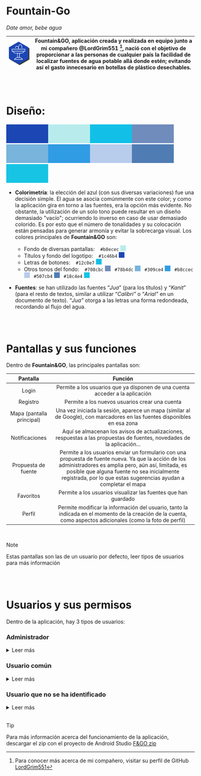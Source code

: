 # **Fountain-Go**
*Date amor, bebe agua*

| [![Fountain&GO](https://github.com/serijio/Fountain-Go/blob/main/final_logo.png)](https://github.com/serijio/Fountain-Go) | Fountain&GO, aplicación creada y realizada en equipo junto a mi compañero @LordGrim551 [^1], nació con el objetivo de proporcionar a las personas de cualquier país la facilidad de localizar fuentes de agua potable allá donde estén; evitando así el gasto innecesario en botellas de plástico desechables. |
| --- | --- |

<br/>
<br/>

# **Diseño:**
<img src="https://github.com/serijio/Fountain-Go/blob/main/azul_base.png" width="112" height="50" alt="Azul base"><img src="https://github.com/serijio/Fountain-Go/blob/main/azul_fondo.png" width="112" height="50" alt="Azul fondo"><img src="https://github.com/serijio/Fountain-Go/blob/main/letra.png" width="112" height="50" alt="Azul letra"><img src="https://github.com/serijio/Fountain-Go/blob/main/azul_circulo2.png" width="112" height="50" alt="Azul circulo 2"><img src="https://github.com/serijio/Fountain-Go/blob/main/azul_circulo4.png" width="112" height="50" alt="Azul circulo 4"><img src="https://github.com/serijio/Fountain-Go/blob/main/azul_circulo5.png" width="112" height="50" alt="Azul circulo 5"><img src="https://github.com/serijio/Fountain-Go/blob/main/azul_circulo6.png" width="112" height="50" alt="Azul circulo 6"><img src="https://github.com/serijio/Fountain-Go/blob/main/azul_circulo3.png" width="112" height="50" alt="Azul circulo 6"><img src="https://github.com/serijio/Fountain-Go/blob/main/azul_circulo1.png" width="112" height="50" alt="Azul circulo 1">

- **Colorimetría**: la elección del azul (con sus diversas variaciones) fue una decisión simple. El agua se asocia comúnmente con este color; y como la aplicación gira en torno a las fuentes, era la opción más evidente. No obstante, la utilización de un solo tono puede resultar en un diseño demasiado "vacío"; ocurriendo lo inverso en caso de usar demasiado colorido. Es por esto que el número de tonalidades y su colocación están pensadas para generar armonía y evitar la sobrecarga visual. Los colores principales de **Fountain&GO** son:
  + Fondo de diversas pantallas: &ensp; `#b8ecec` <img src="https://github.com/serijio/Fountain-Go/blob/main/azul_fondo.png" width="15" height="15" alt="Azul fondo">
  + Títulos y fondo del logotipo: &ensp; `#1c46b4` <img src="https://github.com/serijio/Fountain-Go/blob/main/azul_base.png" width="15" height="15" alt="Azul base">
  + Letras de botones: &ensp; `#12c0e7` <img src="https://github.com/serijio/Fountain-Go/blob/main/letra.png" width="15" height="15" alt="Azul letra">
  + Otros tonos del fondo: &ensp; `#708cbc` <img src="https://github.com/serijio/Fountain-Go/blob/main/azul_circulo2.png" width="15" height="15" alt="Azul circulo 2"> &ensp;`#78b4dc` <img src="https://github.com/serijio/Fountain-Go/blob/main/azul_circulo4.png" width="15" height="15" alt="Azul circulo 4"> &ensp;`#309ce4` <img src="https://github.com/serijio/Fountain-Go/blob/main/azul_circulo5.png" width="15" height="15" alt="Azul circulo 5"> &ensp;`#b8ccec` <img src="https://github.com/serijio/Fountain-Go/blob/main/azul_circulo6.png" width="15" height="15" alt="Azul circulo 6"> &ensp;`#507cb4` <img src="https://github.com/serijio/Fountain-Go/blob/main/azul_circulo3.png" width="15" height="15" alt="Azul circulo 3"> &ensp;`#18c4e4` <img src="https://github.com/serijio/Fountain-Go/blob/main/azul_circulo1.png" width="15" height="15" alt="Azul circulo 1"> <br/>
  
  
- **Fuentes**: se han utilizado las fuentes “*Jua*” (para los títulos) y “*Kanit*” (para el resto de textos, similar a utilizar “*Calibri”* o “*Arial”* en un documento de texto). “*Jua”* otorga a las letras una forma redondeada, recordando al flujo del agua.

<br/>
<br/>

# **Pantallas y sus funciones**
Dentro de **Fountain&GO**, las principales pantallas son:

|Pantalla|Función|
| :-: | :-: |
|Login|Permite a los usuarios que ya disponen de una cuenta acceder a la aplicación|
|Registro|Permite a los nuevos usuarios crear una cuenta|
|Mapa (pantalla principal)|Una vez iniciada la sesión, aparece un mapa (similar al de Google), con marcadores en las fuentes disponibles en esa zona|
|Notificaciones|Aquí se almacenan los avisos de actualizaciones, respuestas a las propuestas de fuentes, novedades de la aplicación...|
|Propuesta de fuente|Permite a los usuarios enviar un formulario con una propuesta de fuente nueva. Ya que la acción de los administradores es amplia pero, aún así, limitada, es posible que alguna fuente no sea inicialmente registrada, por lo que estas sugerencias ayudan a completar el mapa|
|Favoritos|Permite a los usuarios visualizar las fuentes que han guardado|
|Perfil|Permite modificar la información del usuario, tanto la indicada en el momento de la creación de la cuenta, como aspectos adicionales (como la foto de perfil)|

<br/>

> [!NOTE]
> Estas pantallas son las de un usuario por defecto, leer tipos de usuarios para más información

<br/>
<br/>

# **Usuarios y sus permisos**
Dentro de la aplicación, hay 3 tipos de usuarios:

### Administrador
  <details>
  <summary>Leer más</summary>
    Los únicos administradores en este momento somos mi compañero y yo. Como programadores de Fountain&GO, tenemos el poder de gestionar todas las pantallas, cuentas de usuario que existan en la base de datos e información de las fuentes publicadas, entre otras.
  </details>

### Usuario común
  <details>
  <summary>Leer más</summary>
    - Ver el mapa con las fuentes disponibles <br/>
    - Crear una cuenta <br/>
    - Modificar los datos de su cuenta <br/>
    - Enviar sugerencias de fuentes <br/>
    - Guardar fuentes en favoritos <br/>
  </details>
 
### Usuario que no se ha identificado
  <details>
  <summary>Leer más</summary>
    - Ver el mapa con las fuentes disponibles
  </details>

<br/>

> [!TIP]
> Para más información acerca del funcionamiento de la aplicación, descargar el zip con el proyecto de Android Studio [F&GO zip](https://github.com/serijio/Fountain-Go/blob/main/FOUNTAINandGOSinComentar.zip)

[^1]: Para conocer más acerca de mi compañero, visitar su perfil de GitHub [LordGrim551](https://github.com/LordGrim551)
